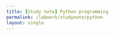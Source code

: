 ```yaml
---
title: [Study note] Python programming
permalink: /labwork/studynote/python
layout: single
---
```


<!-- - [ Python ](#category-1)

## Category 1
Content for Category 1 goes here. -->